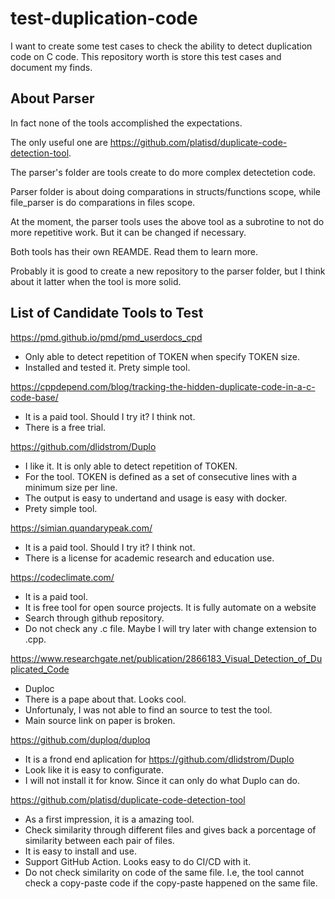 # test-duplication-code
I want to create some test cases to check the ability to detect duplication code on C code. This repository worth is store this test cases and document my finds.

## About Parser

In fact none of the tools accomplished the expectations. 

The only useful one are https://github.com/platisd/duplicate-code-detection-tool. 

The parser's folder are tools create to do more complex detectetion code. 

Parser folder is about doing comparations in structs/functions scope, while file_parser is do comparations in files scope.

At the moment, the parser tools uses the above tool as a subrotine to not do more repetitive work. But it can be changed if necessary.

Both tools has their own REAMDE. Read them to learn more.

Probably it is good to create a new repository to the parser folder, but I think about it latter when the tool is more solid.

## List of Candidate Tools to Test

https://pmd.github.io/pmd/pmd_userdocs_cpd

- Only able to detect repetition of TOKEN when specify TOKEN size. 
- Installed and tested it. Prety simple tool.

https://cppdepend.com/blog/tracking-the-hidden-duplicate-code-in-a-c-code-base/

- It is a paid tool. Should I try it? I think not.
- There is a free trial.

https://github.com/dlidstrom/Duplo

- I like it. It is only able to detect repetition of TOKEN.
- For the tool. TOKEN is defined as a set of consecutive lines with a minimum size per line.
- The output is easy to undertand and usage is easy with docker.
- Prety simple tool.

https://simian.quandarypeak.com/

- It is a paid tool. Should I try it? I think not.
- There is a license for academic research and education use.

https://codeclimate.com/

- It is a paid tool. 
- It is free tool for open source projects. It is fully automate on a website
- Search through github repository.
- Do not check any .c file. Maybe I will try later with change extension to .cpp.


https://www.researchgate.net/publication/2866183_Visual_Detection_of_Duplicated_Code

- Duploc 
- There is a pape about that. Looks cool.
- Unfortunaly, I was not able to find an source to test the tool.
- Main source link on paper is broken.

https://github.com/duploq/duploq

- It is a frond end aplication for https://github.com/dlidstrom/Duplo
- Look like it is easy to configurate.
- I will not install it for know. Since it can only do what Duplo can do. 

https://github.com/platisd/duplicate-code-detection-tool

- As a first impression, it is a amazing tool.
- Check similarity through different files and gives back a porcentage of similarity between each pair of files.
- It is easy to install and use. 
- Support GitHub Action. Looks easy to do CI/CD with it.
- Do not check similarity on code of the same file. I.e, the tool cannot check a copy-paste code if the copy-paste happened on the same file.

